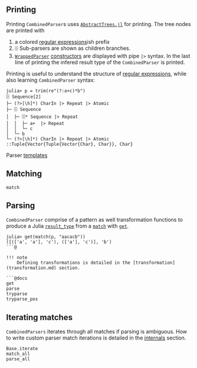 ## Printing
Printing `CombinedParser`s uses [`AbstractTrees.jl`](https://github.com/JuliaCollections/AbstractTrees.jl) for printing.
The tree nodes are printed with 
1. a colored [regular expressions](regexp.md)ish prefix
2. `🗄` Sub-parsers are shown as children branches.
3. [`WrappedParser`](@ref) [constructors](constructors.md) are displayed with pipe `|>` syntax.
In the last line of printing the infered result type of the `CombinedParser` is printed.

Printing is useful to understand the structure of [regular expressions](regexp.md), 
while also learning `CombinedParser` syntax:
```@jldoctest
julia> p = trim(re"(?:a+c)*b")
🗄 Sequence[2]
├─ (?>[\h]*) CharIn |> Repeat |> Atomic
├─ 🗄 Sequence
│  ├─ 🗄* Sequence |> Repeat
│  │  ├─ a+  |> Repeat
│  │  └─ c 
│  └─ b 
└─ (?>[\h]*) CharIn |> Repeat |> Atomic
::Tuple{Vector{Tuple{Vector{Char}, Char}}, Char}
```
Parser [templates](parsers.md) 


## Matching
```@docs
match
```

## Parsing
`CombinedParser` comprise of a pattern as well transformation functions to produce a Julia [`result_type`](@ref) from a [`match`](@ref) with [`get`](@ref).
```@repl
julia> get(match(p, "aacacb"))
([(['a', 'a'], 'c'), (['a'], 'c')], 'b')
```@

!!! note 
    Defining transformations is detailed in the [transformation](transformation.md) section.

```@docs
get
parse
tryparse
tryparse_pos
```

## Iterating matches
`CombinedParsers` iterates through all matches if parsing is ambiguous.
How to write custom parser match iterations is detailed in the [internals](internals.md) section.

```@docs
Base.iterate
match_all
parse_all
```

